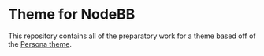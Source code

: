 # Theme for NodeBB

This repository contains all of the preparatory work for a theme based off of the [Persona theme](https://github.com/NodeBB/nodebb-theme-persona).
